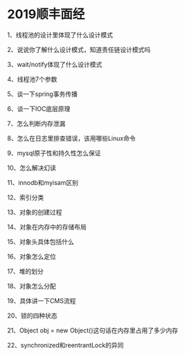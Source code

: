 # 2019顺丰面经

1、线程池的设计里体现了什么设计模式

2、说说你了解什么设计模式，知道责任链设计模式吗

3、wait/notify体现了什么设计模式

4、线程池7个参数

5、谈一下spring事务传播

6、谈一下IOC底层原理

7、怎么判断内存泄漏

8、怎么在日志里排查错误，该用哪些Linux命令

9、mysql原子性和持久性怎么保证

10、怎么解决幻读

11、innodb和myisam区别

12、索引分类

13、对象的创建过程

14、对象在内存中的存储布局

15、对象头具体包括什么

16、对象怎么定位

17、堆的划分

18、对象怎么分配

19、具体讲一下CMS流程

20、锁的四种状态

21、Object obj = new Object()这句话在内存里占用了多少内存

22、synchronized和reentrantLock的异同

